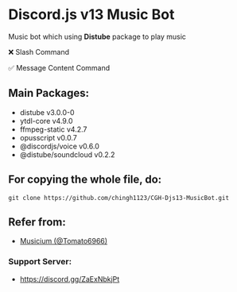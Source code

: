 # Discord.js v13 Music Bot
Music bot which using **Distube** package to play music

❌ Slash Command

✅ Message Content Command

## Main Packages:
- distube v3.0.0-0
- ytdl-core v4.9.0
- ffmpeg-static v4.2.7
- opusscript v0.0.7
- @discordjs/voice v0.6.0
- @distube/soundcloud v0.2.2

## For copying the whole file, do:
```
git clone https://github.com/chingh1123/CGH-Djs13-MusicBot.git
```
## Refer from:
- [Musicium (@Tomato6966)](https://github.com/Tomato6966/Musicium)
### Support Server:
- https://discord.gg/ZaExNbkjPt
